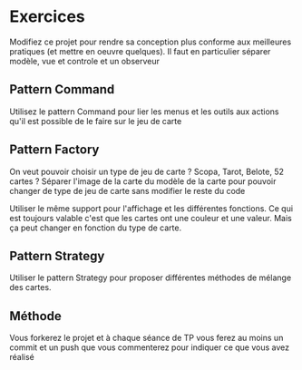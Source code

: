 # Exercices

Modifiez ce projet pour rendre sa conception plus conforme aux meilleures pratiques (et mettre en oeuvre quelques). 
Il faut en particulier séparer modèle, vue et controle et un observeur


## Pattern Command
Utilisez le pattern Command pour lier les menus et les outils aux actions qu'il est possible de le faire sur le jeu de carte

## Pattern Factory
On veut pouvoir choisir un type de jeu de carte ? Scopa, Tarot, Belote, 52 cartes ?
Séparer l'image de la carte du modèle de la carte pour pouvoir changer de type de jeu de carte sans modifier le reste du code

Utiliser le même support pour l'affichage et les différentes fonctions. Ce qui est toujours valable c'est que les cartes
ont une couleur et une valeur. Mais ça peut changer en fonction du type de carte.

## Pattern Strategy
Utiliser le pattern Strategy pour proposer différentes méthodes de mélange des cartes.

## Méthode

Vous forkerez le projet et à chaque séance de TP vous ferez au moins un commit et un push que vous commenterez pour indiquer ce que vous avez réalisé






